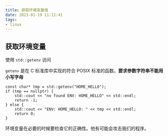 ```yaml
---
title: 获取环境变量值
date: 2023-01-19 11:11:41
tags:
- linux
---
```


## 获取环境变量

使用 `std::getenv` 访问

`getenv` 是在 C 标准库中实现的符合 POSIX 标准的函数。**要求参数字符串不能用小写字母**

```
const char* tmp = std::getenv("HOME_HELLO");
if (tmp == nullptr) {
    std::cout << "no found ENV: HOME_HELLO" << std::endl;
    return -1;
} else {
    std::cout << "ENV: HOME_HELLO: " << tmp << std::endl;
    return 0;
}
```

环境变量在必要的时候要检查它的正确性。他有可能会攻击我们的程序。
